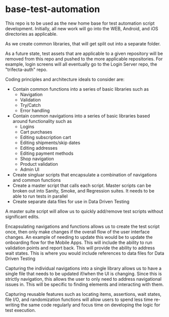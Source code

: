# base-test-automation
This repo is to be used as the new home base for test automation script development.  Initially, all new work will go into the WEB, Android, and iOS directories as applicable.  

As we create common libraries, that will get split out into a separate folder.  

As a future state, test assets that are applicable to a given repository will be removed from this repo and pushed to the more applicable repositories.  For example, login screens will all eventually go to the Login Server repo, the "trifecta-auth" repo.  

Coding principles and architecture ideals to consider are:

* Contain common functions into a series of basic libraries such as
	* Navigation
	* Validation
	* Try/Catch
	* Error handling
* Contain common navigations into a series of basic libraries based around functionality such as
	* Logins
	* Cart purchases
	* Editing subscription cart
	* Editing shipments/skip dates
	* Editing addresses
	* Editing payment methods
	* Shop navigation
	* Product validation
	* Admin UI
* Create singluar scripts that encapsulate a combination of navigations and common functions
* Create a master script that calls each script.  Master scripts can be broken out into Sanity, Smoke, and Regression suites.  It needs to be able to run tests in parallel
* Create separate data files for use in Data Driven Testing

A master suite script will allow us to quickly add/remove test scripts without significant edits.

Encapsulating navigations and functions allows us to create the test script once, then only make changes if the overall flow of the user interface changes.  An example of needing to update this would be to update the onboarding flow for the Mobile Apps.  This will include the ability to run validation points and report back.  This will provide the ability to address wait states.  This is where you would include references to data files for Data Driven Testing

Capturing the individual navigations into a single library allows us to have a single file that needs to be updated if/when the UI is changing.  Since this is strictly navigation, this allows the user to only need to address navigational issues in.  This will be specific to finding elements and interacting with them.

Capturing reusable features such as locating items, assertions, wait states, file I/O, and randomization functions will allow users to spend less time re-writing the same code regularly and focus time on developing the logic for test execution.